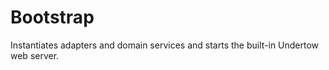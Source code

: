 # Bootstrap

Instantiates adapters and domain services and starts the built-in Undertow
web server.
